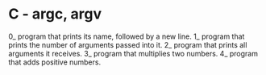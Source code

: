# C - argc, argv
0_ program that prints its name, followed by a new line.
1_  program that prints the number of arguments passed into it.
2_ program that prints all arguments it receives.
3_ program that multiplies two numbers.
4_  program that adds positive numbers.
